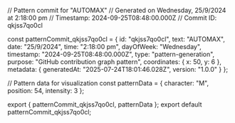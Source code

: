 // Pattern commit for "AUTOMAX"
// Generated on Wednesday, 25/9/2024 at 2:18:00 pm
// Timestamp: 2024-09-25T08:48:00.000Z
// Commit ID: qkjss7qo0cl

const patternCommit_qkjss7qo0cl = {
  id: "qkjss7qo0cl",
  text: "AUTOMAX",
  date: "25/9/2024",
  time: "2:18:00 pm",
  dayOfWeek: "Wednesday",
  timestamp: "2024-09-25T08:48:00.000Z",
  type: "pattern-generation",
  purpose: "GitHub contribution graph pattern",
  coordinates: {
    x: 50,
    y: 6
  },
  metadata: {
    generatedAt: "2025-07-24T18:01:46.028Z",
    version: "1.0.0"
  }
};

// Pattern data for visualization
const patternData = {
  character: "M",
  position: 54,
  intensity: 3
};

export { patternCommit_qkjss7qo0cl, patternData };
export default patternCommit_qkjss7qo0cl;
